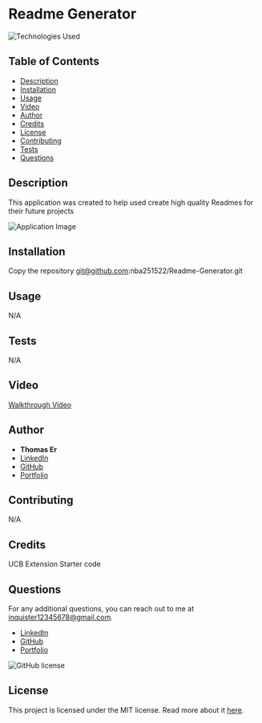 
# Readme Generator

![Technologies Used](https://img.shields.io/badge/Technologies-Node.js%20Inquirer%20JavaScript%20Others-blue)

## Table of Contents
- [Description](#description)
- [Installation](#installation)
- [Usage](#usage)
- [Video](#video)
- [Author](#author)
- [Credits](#credits)
- [License](#license)
- [Contributing](#contributing)
- [Tests](#tests)
- [Questions](#questions)

## Description
This application was created to help used create high quality Readmes for their future projects

![Application Image](N/A)

## Installation
Copy the repository git@github.com:nba251522/Readme-Generator.git

## Usage
N/A

## Tests
N/A

## Video
[Walkthrough Video](N/A)

## Author
- **Thomas Er**
- [LinkedIn](www.linkedin.com/in/)
- [GitHub](https://github.com/nba251522)
- [Portfolio](https://nba251522.github.io/thomas-er-porfolio/)

## Contributing
N/A

## Credits
UCB Extension Starter code

## Questions
For any additional questions, you can reach out to me at [inquister12345678@gmail.com](mailto:inquister12345678@gmail.com).

- [LinkedIn](www.linkedin.com/in/)
- [GitHub](https://github.com/nba251522)
- [Portfolio](https://nba251522.github.io/thomas-er-porfolio/)

![GitHub license](https://img.shields.io/badge/license-MIT-blue.svg)
## License

This project is licensed under the MIT license. Read more about it [here](https://opensource.org/licenses/MIT).


  